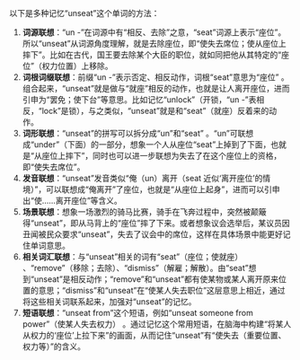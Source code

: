 以下是多种记忆“unseat”这个单词的方法：
1. **词源联想**：“un -”在词源中有“相反、去除”之意，“seat”词源上表示“座位”。所以“unseat”从词源角度理解，就是去除座位，即“使失去席位；使从座位上摔下”。比如在古代，国王要去除某个大臣的职位，就如同把他从其特定的“座位”（权力位置）上移除。
2. **词根词缀联想**：前缀“un -”表示否定、相反动作，词根“seat”意思为“座位” 。组合起来，“unseat”就是做与“就座”相反的动作，也就是让人离开座位，进而引申为“罢免；使下台”等意思。比如记忆“unlock”（开锁，“un -”表相反，“lock”是锁），与之类似，“unseat”就是和“seat”（就座）反着来的动作。
3. **词形联想**：“unseat”的拼写可以拆分成“un”和“seat” 。“un”可联想成“under”（下面）的一部分，想象一个人从座位“seat”上掉到了下面，也就是“从座位上摔下”，同时也可以进一步联想为失去了在这个座位上的资格，即“使失去席位”。
4. **发音联想**：“unseat”发音类似“俺（un）离开（seat 近似‘离开座位’的情境）”，可以联想成“俺离开”了座位，也就是“从座位上起身”，进而可以引申出“使……离开座位”等含义。
5. **场景联想**：想象一场激烈的骑马比赛，骑手在飞奔过程中，突然被颠簸得“unseat”，即从马背上的“座位”摔了下来。或者想象议会选举后，某议员因丑闻被民众要求“unseat”，失去了议会中的席位，这样在具体场景中能更好记住单词意思。
6. **相关词汇联想**：与“unseat”相关的词有“seat”（座位；使就座） 、“remove”（移除；去除）、“dismiss”（解雇；解散）。由“seat”想到“unseat”是相反动作；“remove”和“unseat”都有使某物或某人离开原来位置的意思；“dismiss”和“unseat”在“使某人失去职位”这层意思上相近，通过将这些相关词联系起来，加强对“unseat”的记忆。
7. **短语联想**：“unseat from”这个短语，例如“unseat someone from power”（使某人失去权力） 。通过记忆这个常用短语，在脑海中构建“将某人从权力的‘座位’上拉下来”的画面，从而记住“unseat”有“使失去（重要位置、权力等）”的含义。 